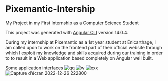 # Pixemantic-Intership
My Project in my First Internship as a Computer Science Student

This project was generated with [Angular CLI](https://github.com/angular/angular-cli) version 14.0.4.

During my internship at Pixemantic as a 1st year student at Enicarthage, I am called upon to work on the frontend part of their official website through which I exploit my knowledge and skills acquired during our training in order to to result in a Web application based completely on Angular well built.

Some application interfaces
![qq](https://user-images.githubusercontent.com/92635384/209589328-4f6f0a5c-eed0-473d-bb14-7ba4f2bf4d24.png)
![w](https://user-images.githubusercontent.com/92635384/209589311-8734a97f-c431-497d-864a-4e51352c7130.png)
![xxx](https://user-images.githubusercontent.com/92635384/209589317-66e9d291-dc8e-431b-9530-addab60f1840.png)
![Capture d’écran 2022-12-26 222800](https://user-images.githubusercontent.com/92635384/209589353-c431bdf6-2fa7-4ec5-b9e1-3de164938ab4.png)
